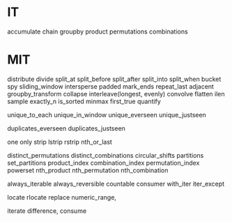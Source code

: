 # IT

accumulate
chain
groupby
product
permutations
combinations

# MIT

distribute
divide
split_at
split_before
split_after
split_into
split_when
bucket
spy
sliding_window
intersperse
padded
mark_ends
repeat_last
adjacent
groupby_transform
collapse
interleave(longest, evenly)
convolve
flatten
ilen
sample
exactly_n
is_sorted
minmax
first_true
quantify

unique_to_each
unique_in_window
unique_everseen
unique_justseen

duplicates_everseen
duplicates_justseen

one
only
strip
lstrip
rstrip
nth_or_last


distinct_permutations
distinct_combinations
circular_shifts
partitions
set_partitions
product_index
combination_index
permutation_index
powerset
nth_product
nth_permutation
nth_combination

always_iterable
always_reversible
countable
consumer
with_iter
iter_except

locate
rlocate
replace
numeric_range,

iterate
difference,
consume
